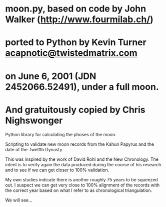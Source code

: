 # moon.py, based on code by John Walker (http://www.fourmilab.ch/)
# ported to Python by Kevin Turner <acapnotic@twistedmatrix.com>
# on June 6, 2001 (JDN 2452066.52491), under a full moon.
# And gratuitously copied by Chris Nighswonger

Python library for calculating the phoses of the moon.

Scripting to validate new moon records from the Kahun Papyrus and the date of the Twelfth Dynasty

This was inspired by the work of David Rohl and the New Chronology. The intent is to verify again
the data produced during the course of his research and to see if we can get closer to 100% validation.

My own studies indicate there is another roughly 75 years to be squeezed out. I suspect we can get
very close to 100% alignment of the records with the correct year based on what I refer to as
chronological triangulation.

We will see...
